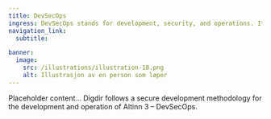 ```yaml
---
title: DevSecOps
ingress: DevSecOps stands for development, security, and operations. It is an extension of the DevOps practice. Each term defines different roles and responsibilities of software teams when they are building software applications.
navigation_link:
  subtitle: 

banner:
  image:
    src: /illustrations/illustration-18.png
    alt: Illustrasjon av en person som løper
---
```


Placeholder content...
Digdir follows a secure development methodology for the development and operation of Altinn 3 – DevSecOps. 
